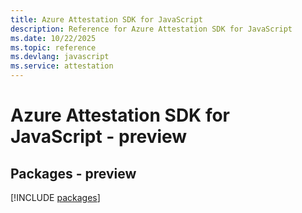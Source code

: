 ```yaml
---
title: Azure Attestation SDK for JavaScript
description: Reference for Azure Attestation SDK for JavaScript
ms.date: 10/22/2025
ms.topic: reference
ms.devlang: javascript
ms.service: attestation
---
```

# Azure Attestation SDK for JavaScript - preview
## Packages - preview
[!INCLUDE [packages](attestation-index.md)]